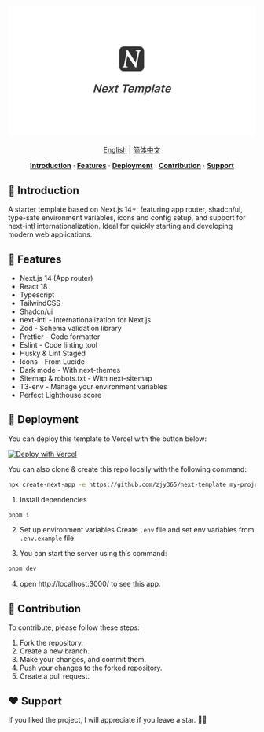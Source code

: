 <a href="https://next-template-fast.vercel.app/">
<img src="./public/og.png" alt="thubnail">
</a>
<p align="center">
  <a href="./README.md">English</a> | 
  <a href="./README_zh.md">简体中文</a> 
</p>

<p align="center">
  <a href="#-Introduction"><strong>Introduction</strong></a> ·
  <a href="#-Features"><strong>Features</strong></a> ·
  <a href="#-Deployment"><strong>Deployment</strong></a> ·
  <a href="#-Contribution"><strong>Contribution</strong></a> ·
  <a href="#%EF%B8%8F-support"><strong>Support</strong></a>
</p>

## 📖 Introduction

A starter template based on Next.js 14+, featuring app router, shadcn/ui, type-safe environment variables, icons and config setup, and support for next-intl internationalization. Ideal for quickly starting and developing modern web applications.

## 🎉 Features

- Next.js 14 (App router)
- React 18
- Typescript
- TailwindCSS
- Shadcn/ui
- next-intl - Internationalization for Next.js
- Zod - Schema validation library
- Prettier - Code formatter
- Eslint - Code linting tool
- Husky & Lint Staged
- Icons - From Lucide
- Dark mode - With next-themes
- Sitemap & robots.txt - With next-sitemap
- T3-env - Manage your environment variables
- Perfect Lighthouse score

## 🚀 Deployment

You can deploy this template to Vercel with the button below:

[![Deploy with Vercel](https://vercel.com/button)](https://vercel.com/new/clone?repository-url=https%3A%2F%2Fgithub.com%2Fzjy365%2Fnext-template)

You can also clone & create this repo locally with the following command:

```bash
npx create-next-app -e https://github.com/zjy365/next-template my-project-name
```

1. Install dependencies

```bash
pnpm i
```

2. Set up environment variables
   Create `.env` file and set env variables from `.env.example` file.

3. You can start the server using this command:

```bash
pnpm dev
```

4. open http://localhost:3000/ to see this app.

## 🤝 Contribution

To contribute, please follow these steps:

1. Fork the repository.
2. Create a new branch.
3. Make your changes, and commit them.
4. Push your changes to the forked repository.
5. Create a pull request.

## ❤️ Support

If you liked the project, I will appreciate if you leave a star. 🌟😊
